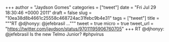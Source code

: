 
+++
author = "Jaydson Gomes"
categories = ["tweet"]
date = "Fri Jul 29 18:30:46 +0000 2011"
draft = false
slug = "10ea38d8b4661c25558c468724ac31febc9b4e31"
tags = ["tweet"]
title = """RT @djhonyy: @jefebrasil ..."""
tweet = true
micro = true
tweet_url = "https://twitter.com/jaydson/status/97011195906760705"
+++
RT @djhonyy: @jefebrasil Is the new Telmo Junior? #phpvirus
